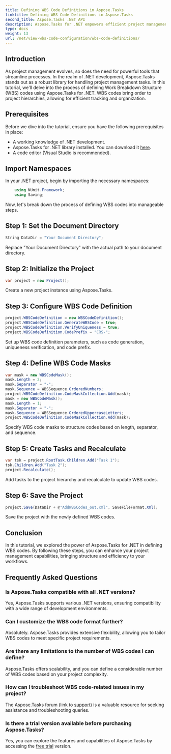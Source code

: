 ```yaml
---
title: Defining WBS Code Definitions in Aspose.Tasks
linktitle: Defining WBS Code Definitions in Aspose.Tasks
second_title: Aspose.Tasks .NET API
description: Aspose.Tasks for .NET empowers efficient project management. Master WBS codes effortlessly with our comprehensive tutorial. Streamline workflows today!
type: docs
weight: 13
url: /net/view-wbs-code-configuration/wbs-code-definitions/
---
```

## Introduction
As project management evolves, so does the need for powerful tools that streamline processes. In the realm of .NET development, Aspose.Tasks stands out as a robust library for handling project management tasks. In this tutorial, we'll delve into the process of defining Work Breakdown Structure (WBS) codes using Aspose.Tasks for .NET. WBS codes bring order to project hierarchies, allowing for efficient tracking and organization.
## Prerequisites
Before we dive into the tutorial, ensure you have the following prerequisites in place:
- A working knowledge of .NET development.
- Aspose.Tasks for .NET library installed. You can download it [here](https://releases.aspose.com/tasks/net/).
- A code editor (Visual Studio is recommended).
## Import Namespaces
In your .NET project, begin by importing the necessary namespaces:
```csharp
    using NUnit.Framework;
    using Saving;
```
Now, let's break down the process of defining WBS codes into manageable steps.

## Step 1: Set the Document Directory
```csharp
String DataDir = "Your Document Directory";
```
Replace "Your Document Directory" with the actual path to your document directory.
## Step 2: Initialize the Project
```csharp
var project = new Project();
```
Create a new project instance using Aspose.Tasks.
## Step 3: Configure WBS Code Definition
```csharp
project.WBSCodeDefinition = new WBSCodeDefinition();
project.WBSCodeDefinition.GenerateWBSCode = true;
project.WBSCodeDefinition.VerifyUniqueness = true;
project.WBSCodeDefinition.CodePrefix = "CRS-";
```
Set up WBS code definition parameters, such as code generation, uniqueness verification, and code prefix.
## Step 4: Define WBS Code Masks
```csharp
var mask = new WBSCodeMask();
mask.Length = 2;
mask.Separator = "-";
mask.Sequence = WBSSequence.OrderedNumbers;
project.WBSCodeDefinition.CodeMaskCollection.Add(mask);
mask = new WBSCodeMask();
mask.Length = 1;
mask.Separator = "-";
mask.Sequence = WBSSequence.OrderedUppercaseLetters;
project.WBSCodeDefinition.CodeMaskCollection.Add(mask);
```
Specify WBS code masks to structure codes based on length, separator, and sequence.
## Step 5: Create Tasks and Recalculate
```csharp
var tsk = project.RootTask.Children.Add("Task 1");
tsk.Children.Add("Task 2");
project.Recalculate();
```
Add tasks to the project hierarchy and recalculate to update WBS codes.
## Step 6: Save the Project
```csharp
project.Save(DataDir + @"AddWBSCodes_out.xml", SaveFileFormat.Xml);
```
Save the project with the newly defined WBS codes.
## Conclusion
In this tutorial, we explored the power of Aspose.Tasks for .NET in defining WBS codes. By following these steps, you can enhance your project management capabilities, bringing structure and efficiency to your workflows.
## Frequently Asked Questions
### Is Aspose.Tasks compatible with all .NET versions?
Yes, Aspose.Tasks supports various .NET versions, ensuring compatibility with a wide range of development environments.
### Can I customize the WBS code format further?
Absolutely. Aspose.Tasks provides extensive flexibility, allowing you to tailor WBS codes to meet specific project requirements.
### Are there any limitations to the number of WBS codes I can define?
Aspose.Tasks offers scalability, and you can define a considerable number of WBS codes based on your project complexity.
### How can I troubleshoot WBS code-related issues in my project?
The Aspose.Tasks forum (link to [support](https://forum.aspose.com/c/tasks/15)) is a valuable resource for seeking assistance and troubleshooting queries.
### Is there a trial version available before purchasing Aspose.Tasks?
Yes, you can explore the features and capabilities of Aspose.Tasks by accessing the [free trial](https://releases.aspose.com/) version.
